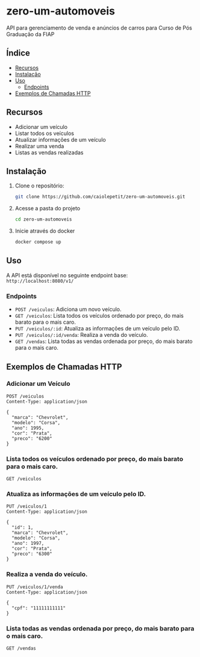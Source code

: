 # zero-um-automoveis
API para gerenciamento de venda e anúncios de carros para Curso de Pós Graduação da FIAP

## Índice

- [Recursos](#recursos)
- [Instalação](#instalação)
- [Uso](#uso)
    - [Endpoints](#endpoints)
- [Exemplos de Chamadas HTTP](#exemplos-de-chamadas-http)

## Recursos

- Adicionar um veículo
- Listar todos os veículos
- Atualizar informações de um veículo
- Realizar uma venda
- Listas as vendas realizadas

## Instalação

1. Clone o repositório:
   ```bash
   git clone https://github.com/caiolepetit/zero-um-automoveis.git
   ```
2. Acesse a pasta do projeto
    ```bash
   cd zero-um-automoveis
    ```
3. Inicie através do docker
    ```bash
   docker compose up
    ```
## Uso

A API está disponível no seguinte endpoint base: `http://localhost:8080/v1/`

### Endpoints

- `POST /veiculos`: Adiciona um novo veículo.
- `GET /veiculos`: Lista todos os veículos ordenado por preço, do mais barato para o mais caro.
- `PUT /veiculos/:id`: Atualiza as informações de um veículo pelo ID.
- `PUT /veiculos/:id/venda`: Realiza a venda do veículo.
- `GET /vendas`: Lista todas as vendas ordenada por preço, do mais barato para o mais caro.

## Exemplos de Chamadas HTTP

### Adicionar um Veículo

```http
POST /veiculos
Content-Type: application/json

{
  "marca": "Chevrolet",
  "modelo": "Corsa",
  "ano": 1995,
  "cor": "Prata",
  "preco": "6200"
}
```

### Lista todos os veículos ordenado por preço, do mais barato para o mais caro.

```http
GET /veiculos
```

### Atualiza as informações de um veículo pelo ID.

```http
PUT /veiculos/1
Content-Type: application/json

{
  "id": 1,
  "marca": "Chevrolet",
  "modelo": "Corsa",
  "ano": 1997,
  "cor": "Prata",
  "preco": "6300"
}
```

### Realiza a venda do veículo.

```http
PUT /veiculos/1/venda
Content-Type: application/json

{
  "cpf": "11111111111"
}
```

### Lista todas as vendas ordenada por preço, do mais barato para o mais caro.

```http
GET /vendas
```